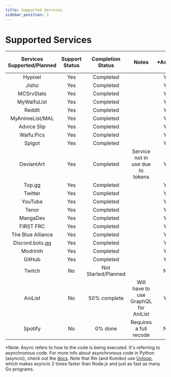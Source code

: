 ```yaml
---
title: Supported Services
sidebar_position: 3
---
```


# Supported Services
| Services Supported/Planned | Support Status | Completion Status | Notes | *Asnyc? | Proper Exception Handling? |
|        :--:           |     :--:       |    :--:   |        :--: | :--: | :--: |
| Hypixel               | Yes            | Completed       | | Yes | Yes | 
| Jisho                 | Yes            | Completed |  | Yes | Yes |
| MCSrvStats            | Yes            |    Completed    | | Yes | Yes
| MyWaifuList           |   Yes          |     Completed   | | Yes | Yes
| Reddit                |     Yes        | Completed       || Yes | Yes
| MyAnimeList/MAL           | Yes           | Completed |    | Yes | Yes
| Advice Slip | Yes | Completed | | Yes | Yes
| Waifu.Pics | Yes | Completed | | Yes | Yes 
| Spigot | Yes | Completed | | Yes | Yes
| DeviantArt               | Yes         | Completed      | Service not in use due to tokens | Yes | Yes
| Top.gg               | Yes            | Completed      | | Yes | Yes
| Twitter               | Yes            | Completed | | Yes | Yes
| YouTube | Yes | Completed | | Yes | Yes
| Tenor | Yes | Completed | | Yes | Yes
| MangaDex              | Yes        | Completed |  | Yes | Yes
| FIRST FRC               |  Yes           | Completed | | Yes | Yes
| The Blue Alliance               |  Yes           | Completed | | Yes | Yes
| Discord.bots.gg              |  Yes           | Completed | | Yes | Yes
| Modrinth        |  Yes           | Completed | | Yes | Yes
| GitHub       |  Yes           | Completed | | Yes | Yes
| Twitch                | No             | Not Started/Planned |  | N/A | N/A
| AniList | No | 50% complete | Will have to use GraphQL for AniList | Yes | Yes
| Spotify               |  No           | 0% done | Requires a full recode | N/A | N/A


*Note: Async refers to how to the code is being executed. It's referring to asynchronous code. For more info about asynchronous code in Python (asyncio), check out the [docs](https://docs.python.org/3/library/asyncio.html). Note that Rin (and Kumiko) use [Uvloop](https://github.com/MagicStack/uvloop), which makes asyncio 2 times faster than Node.js and just as fast as many Go programs. 
